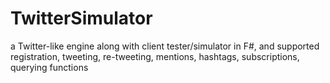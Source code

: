 # TwitterSimulator
a Twitter-like engine along with client tester/simulator in F#, and supported registration,
tweeting, re-tweeting, mentions, hashtags, subscriptions, querying functions
